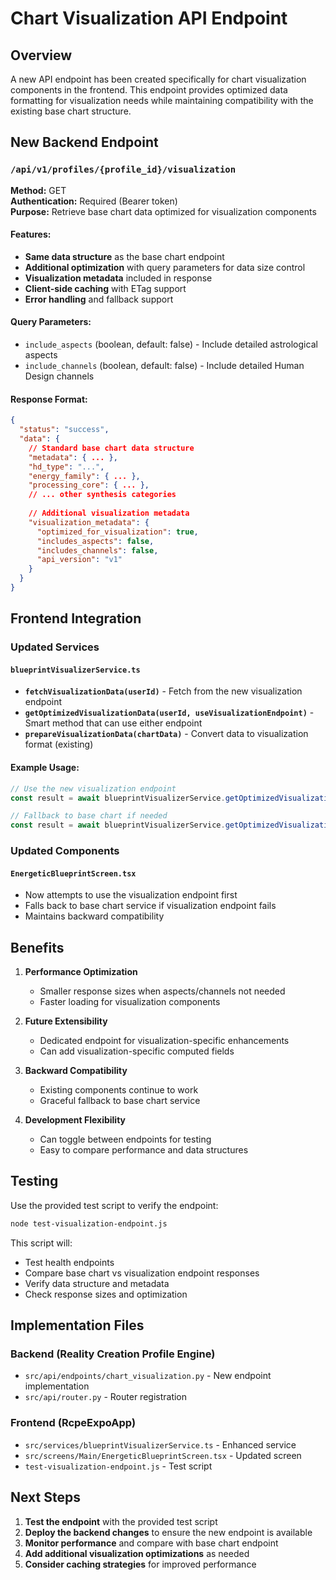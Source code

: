 # Chart Visualization API Endpoint

## Overview

A new API endpoint has been created specifically for chart visualization components in the frontend. This endpoint provides optimized data formatting for visualization needs while maintaining compatibility with the existing base chart structure.

## New Backend Endpoint

### `/api/v1/profiles/{profile_id}/visualization`

**Method:** GET  
**Authentication:** Required (Bearer token)  
**Purpose:** Retrieve base chart data optimized for visualization components

#### Features:
- **Same data structure** as the base chart endpoint
- **Additional optimization** with query parameters for data size control
- **Visualization metadata** included in response
- **Client-side caching** with ETag support
- **Error handling** and fallback support

#### Query Parameters:
- `include_aspects` (boolean, default: false) - Include detailed astrological aspects
- `include_channels` (boolean, default: false) - Include detailed Human Design channels

#### Response Format:
```json
{
  "status": "success",
  "data": {
    // Standard base chart data structure
    "metadata": { ... },
    "hd_type": "...",
    "energy_family": { ... },
    "processing_core": { ... },
    // ... other synthesis categories
    
    // Additional visualization metadata
    "visualization_metadata": {
      "optimized_for_visualization": true,
      "includes_aspects": false,
      "includes_channels": false,
      "api_version": "v1"
    }
  }
}
```

## Frontend Integration

### Updated Services

#### `blueprintVisualizerService.ts`
- **`fetchVisualizationData(userId)`** - Fetch from the new visualization endpoint
- **`getOptimizedVisualizationData(userId, useVisualizationEndpoint)`** - Smart method that can use either endpoint
- **`prepareVisualizationData(chartData)`** - Convert data to visualization format (existing)

#### Example Usage:
```typescript
// Use the new visualization endpoint
const result = await blueprintVisualizerService.getOptimizedVisualizationData(userId, true);

// Fallback to base chart if needed
const result = await blueprintVisualizerService.getOptimizedVisualizationData(userId, false);
```

### Updated Components

#### `EnergeticBlueprintScreen.tsx`
- Now attempts to use the visualization endpoint first
- Falls back to base chart service if visualization endpoint fails
- Maintains backward compatibility

## Benefits

1. **Performance Optimization**
   - Smaller response sizes when aspects/channels not needed
   - Faster loading for visualization components

2. **Future Extensibility**
   - Dedicated endpoint for visualization-specific enhancements
   - Can add visualization-specific computed fields

3. **Backward Compatibility**
   - Existing components continue to work
   - Graceful fallback to base chart service

4. **Development Flexibility**
   - Can toggle between endpoints for testing
   - Easy to compare performance and data structures

## Testing

Use the provided test script to verify the endpoint:
```bash
node test-visualization-endpoint.js
```

This script will:
- Test health endpoints
- Compare base chart vs visualization endpoint responses
- Verify data structure and metadata
- Check response sizes and optimization

## Implementation Files

### Backend (Reality Creation Profile Engine)
- `src/api/endpoints/chart_visualization.py` - New endpoint implementation
- `src/api/router.py` - Router registration

### Frontend (RcpeExpoApp)
- `src/services/blueprintVisualizerService.ts` - Enhanced service
- `src/screens/Main/EnergeticBlueprintScreen.tsx` - Updated screen
- `test-visualization-endpoint.js` - Test script

## Next Steps

1. **Test the endpoint** with the provided test script
2. **Deploy the backend changes** to ensure the new endpoint is available
3. **Monitor performance** and compare with base chart endpoint
4. **Add additional visualization optimizations** as needed
5. **Consider caching strategies** for improved performance
